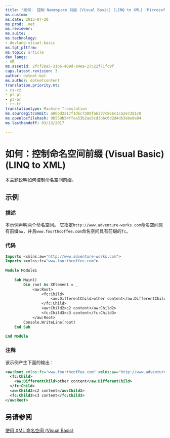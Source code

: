 ```yaml
---
title: "如何︰ 控制 Namespace 前缀 (Visual Basic) (LINQ to XML) |Microsoft 文档"
ms.custom: 
ms.date: 2015-07-20
ms.prod: .net
ms.reviewer: 
ms.suite: 
ms.technology:
- devlang-visual-basic
ms.tgt_pltfrm: 
ms.topic: article
dev_langs:
- VB
ms.assetid: 2fcf28a5-31b6-409d-84ea-27c22f71fc9f
caps.latest.revision: 3
author: dotnet-bot
ms.author: dotnetcontent
translation.priority.mt:
- cs-cz
- pl-pl
- pt-br
- tr-tr
translationtype: Machine Translation
ms.sourcegitcommit: a06bd2a17f1d6c7308fa6337c866c1ca2e7281c0
ms.openlocfilehash: 9b559b54ffaa53b2ae5cd3b6c6d2d4db3ebe0a04
ms.lasthandoff: 03/13/2017

---
```

# <a name="how-to-control-namespace-prefixes-visual-basic-linq-to-xml"></a>如何：控制命名空间前缀 (Visual Basic) (LINQ to XML)
本主题说明如何控制命名空间前缀。  
  
## <a name="example"></a>示例  
  
### <a name="description"></a>描述  
 本示例声明两个命名空间。 它指定`http://www.adventure-works.com`命名空间具有前缀`aw`，并且`www.fourthcoffee.com`命名空间具有前缀的`fc`。  
  
### <a name="code"></a>代码  
  
```vb  
Imports <xmlns:aw="http://www.adventure-works.com">  
Imports <xmlns:fc="www.fourthcoffee.com">  
  
Module Module1  
  
    Sub Main()  
        Dim root As XElement = _  
            <aw:Root>  
                <fc:Child>  
                    <aw:DifferentChild>other content</aw:DifferentChild>  
                </fc:Child>  
                <aw:Child2>c2 content</aw:Child2>  
                <fc:Child3>c3 content</fc:Child3>  
            </aw:Root>  
        Console.WriteLine(root)  
    End Sub  
  
End Module  
```  
  
### <a name="comments"></a>注释  
 该示例产生下面的输出：  
  
```xml  
<aw:Root xmlns:fc="www.fourthcoffee.com" xmlns:aw="http://www.adventure-works.com">  
  <fc:Child>  
    <aw:DifferentChild>other content</aw:DifferentChild>  
  </fc:Child>  
  <aw:Child2>c2 content</aw:Child2>  
  <fc:Child3>c3 content</fc:Child3>  
</aw:Root>  
```  
  
## <a name="see-also"></a>另请参阅  
 [使用 XML 命名空间 (Visual Basic)](../../../../visual-basic/programming-guide/concepts/linq/working-with-xml-namespaces.md)
